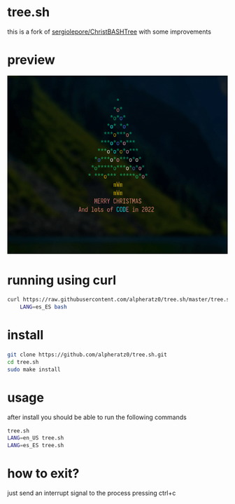 # tree.sh

this is a fork of [sergiolepore/ChristBASHTree](https://github.com/sergiolepore/ChristBASHTree) with some improvements

# preview

![Video](./assets/clip.gif?raw=true)

# running using curl
```sh
curl https://raw.githubusercontent.com/alpheratz0/tree.sh/master/tree.sh | \
	LANG=es_ES bash
```

# install

```sh
git clone https://github.com/alpheratz0/tree.sh.git
cd tree.sh
sudo make install
```

# usage

after install you should be able to run the following commands

```sh
tree.sh
LANG=en_US tree.sh
LANG=es_ES tree.sh
```

# how to exit?

just send an interrupt signal to the process pressing ctrl+c

